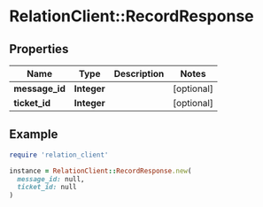 # RelationClient::RecordResponse

## Properties

| Name | Type | Description | Notes |
| ---- | ---- | ----------- | ----- |
| **message_id** | **Integer** |  | [optional] |
| **ticket_id** | **Integer** |  | [optional] |

## Example

```ruby
require 'relation_client'

instance = RelationClient::RecordResponse.new(
  message_id: null,
  ticket_id: null
)
```

